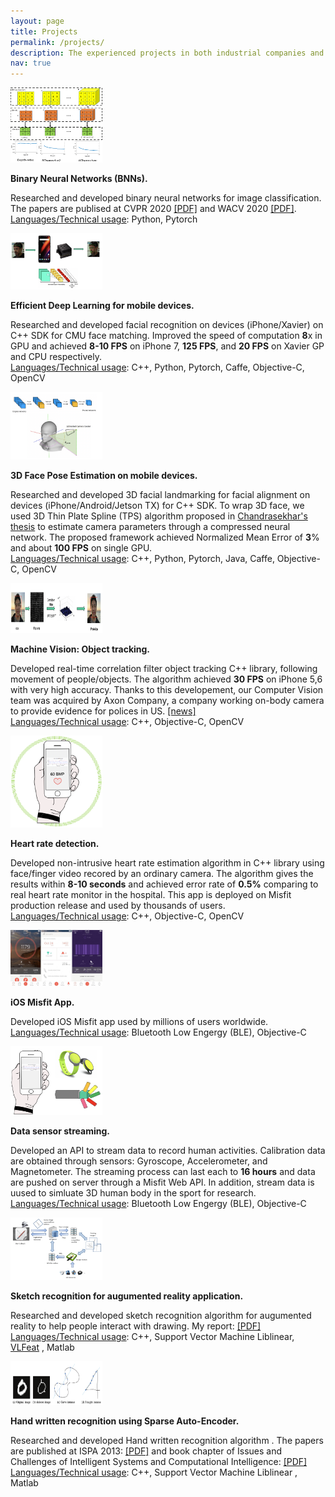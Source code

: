 ```yaml
---
layout: page
title: Projects
permalink: /projects/
description: The experienced projects in both industrial companies and academy. 
nav: true
---
```


<div class="media">
                <a name="Binary neural Net" class="pull-left">
                    <img class="media-object" src="../assets/img/Binary_Conv.png" width="147px" height="120px">
                </a>
                <div class="media-body">
                    <p class="media-heading">
                        <strong>
                             Binary Neural Networks (BNNs).
                     </strong>
                     <!-- <br> -->
                        <!-- <strong>Yihui He*</strong>, Ji Lin*, Zhijian Liu, Hanrui Wang, Li-Jia Li, <a target="_blank" href="http://songhan.mit.edu">Song Han</a>, <strong>ECCV 2018</strong> -->
                        <!-- <a target="_blank"
                           href="http://openaccess.thecvf.com/content_ECCV_2018/html/Yihui_He_AMC_Automated_Model_ECCV_2018_paper.html">[PDF]</a>  
                         <a target="_blank"
                           href="https://arxiv.org/abs/1802.03494">[arXiv]</a> 
                        <a target="_blank"
                           href="https://github.com/mit-han-lab/amc-compressed-models">[code]</a>  -->
                    </p>
                    <p class="abstract-text">
                        Researched and developed binary neural networks for image classification. The papers are publised at CVPR 2020 <a target="_blank" href="https://openaccess.thecvf.com/content_CVPR_2020/papers/Phan_Binarizing_MobileNet_via_Evolution-Based_Searching_CVPR_2020_paper.pdf">[PDF]</a> and WACV 2020 <a target="_blank" href="https://openaccess.thecvf.com/content_WACV_2020/papers/Phan_MoBiNet_A_Mobile_Binary_Network_for_Image_Classification_WACV_2020_paper.pdf">[PDF]</a>.<br/>
                        <u>Languages/Technical usage</u>: Python, Pytorch
                    </p>
                </div>
            </div>

<div class="media">
                <a name="Facebox" class="pull-left">
                    <img class="media-object" src="../assets/img/face_on_xavier.png" width="147px" height="90px">
                </a>
                <div class="media-body">
                    <p class="media-heading">
                        <strong>
                             Efficient Deep Learning for mobile devices.
                     </strong>
                     <!-- <br> -->
                        <!-- <strong>Yihui He*</strong>, Ji Lin*, Zhijian Liu, Hanrui Wang, Li-Jia Li, <a target="_blank" href="http://songhan.mit.edu">Song Han</a>, <strong>ECCV 2018</strong> -->
                        <!-- <a target="_blank"
                           href="http://openaccess.thecvf.com/content_ECCV_2018/html/Yihui_He_AMC_Automated_Model_ECCV_2018_paper.html">[PDF]</a>  
                         <a target="_blank"
                           href="https://arxiv.org/abs/1802.03494">[arXiv]</a> 
                        <a target="_blank"
                           href="https://github.com/mit-han-lab/amc-compressed-models">[code]</a>  -->
                    </p>
                    <p class="abstract-text">
                        Researched and developed facial recognition on devices (iPhone/Xavier) on C++ SDK for CMU face matching. Improved the speed of computation <strong>8</strong>x in GPU and achieved <strong>8-10 FPS</strong> on iPhone 7, <strong>125 FPS</strong>, and <strong>20 FPS</strong> on Xavier GP and CPU respectively.<br/>
                        <u>Languages/Technical usage</u>: C++, Python, Pytorch, Caffe, Objective-C, OpenCV
                    </p>
                </div>
            </div>    

<div class="media">
                <a name="Pose" class="pull-left">
                    <img class="media-object" src="../assets/img/3d_Face_pose.png" width="147px" height="108px">
                </a>
                <div class="media-body">
                    <p class="media-heading">
                        <strong>
                             3D Face Pose Estimation on mobile devices.
                     </strong>
                     <!-- <br> -->
                        <!-- <strong>Yihui He*</strong>, Ji Lin*, Zhijian Liu, Hanrui Wang, Li-Jia Li, <a target="_blank" href="http://songhan.mit.edu">Song Han</a>, <strong>ECCV 2018</strong> -->
                        <!-- <a target="_blank"
                           href="http://openaccess.thecvf.com/content_ECCV_2018/html/Yihui_He_AMC_Automated_Model_ECCV_2018_paper.html">[PDF]</a>  
                         <a target="_blank"
                           href="https://arxiv.org/abs/1802.03494">[arXiv]</a> 
                        <a target="_blank"
                           href="https://github.com/mit-han-lab/amc-compressed-models">[code]</a>  -->
                    </p>
                    <p class="abstract-text">
                        Researched and developed 3D facial landmarking for facial alignment on devices (iPhone/Android/Jetson TX) for C++ SDK. To wrap 3D face, we used 3D Thin Plate Spline (TPS) algorithm proposed in  <a target="_blank" href="../assets/pdf/Robust Pose Invariant Face Recognition Using 3D Thin Plate Spline.pdf">Chandrasekhar's thesis</a> to estimate camera parameters through a compressed neural network. The proposed framework achieved Normalized Mean Error of <strong>3</strong>% and about <strong>100 FPS</strong> on single GPU.<br/>
                        <u>Languages/Technical usage</u>: C++, Python, Pytorch, Java, Caffe, Objective-C, OpenCV
                    </p>
                </div>
            </div>    

<div class="media">
                <a name="tracking" class="pull-left">
                    <img class="media-object" src="../assets/img/object_tracking.png" width="147px" height="80px">
                </a>
                <div class="media-body">
                    <p class="media-heading">
                        <strong>
                             Machine Vision: Object tracking.
                     </strong>
                     <!-- <br> -->
                        <!-- <strong>Yihui He*</strong>, Ji Lin*, Zhijian Liu, Hanrui Wang, Li-Jia Li, <a target="_blank" href="http://songhan.mit.edu">Song Han</a>, <strong>ECCV 2018</strong> -->
                        <!-- <a target="_blank"
                           href="http://openaccess.thecvf.com/content_ECCV_2018/html/Yihui_He_AMC_Automated_Model_ECCV_2018_paper.html">[PDF]</a>  
                         <a target="_blank"
                           href="https://arxiv.org/abs/1802.03494">[arXiv]</a> 
                        <a target="_blank"
                           href="https://github.com/mit-han-lab/amc-compressed-models">[code]</a>  -->
                    </p>
                    <p class="abstract-text">
                        Developed real-time correlation filter object tracking C++ library, following movement of people/objects. The algorithm achieved <strong>30 FPS</strong> on iPhone 5,6 with very high accuracy. Thanks to this developement, our Computer Vision team was acquired by Axon Company, a company working on-body camera to provide evidence for polices in US. <a target="_blank"
                           href="https://www.bizjournals.com/phoenix/news/2017/02/09/taser-acquires-two-companies-to-form-new-ai-group.html">[news]</a><br/>
                        <u>Languages/Technical usage</u>: C++, Objective-C, OpenCV
                    </p>
                </div>
            </div>    

<div class="media">
                <a name="heartrate" class="pull-left">
                    <img class="media-object" src="../assets/img/heart_rate.png" width="147px" height="147px">
                </a>
                <div class="media-body">
                    <p class="media-heading">
                        <strong>
                             Heart rate detection.
                     </strong>
                     <!-- <br> -->
                        <!-- <strong>Yihui He*</strong>, Ji Lin*, Zhijian Liu, Hanrui Wang, Li-Jia Li, <a target="_blank" href="http://songhan.mit.edu">Song Han</a>, <strong>ECCV 2018</strong> -->
                        <!-- <a target="_blank"
                           href="http://openaccess.thecvf.com/content_ECCV_2018/html/Yihui_He_AMC_Automated_Model_ECCV_2018_paper.html">[PDF]</a>  
                         <a target="_blank"
                           href="https://arxiv.org/abs/1802.03494">[arXiv]</a> 
                        <a target="_blank"
                           href="https://github.com/mit-han-lab/amc-compressed-models">[code]</a>  -->
                    </p>
                    <p class="abstract-text">
                        Developed non-intrusive heart rate estimation algorithm in C++ library using face/finger video recored by an ordinary camera. The algorithm gives the results within <strong>8-10 seconds</strong> and achieved error rate of <strong>0.5%</strong> comparing to real heart rate monitor in the hospital. This app is deployed on Misfit production release and used by thousands of users.<br/>
                        <u>Languages/Technical usage</u>: C++, Objective-C, OpenCV
                    </p>
                </div>
            </div>    

<div class="media">
                <a name="MisfitApp" class="pull-left">
                    <img class="media-object" src="../assets/img/misifitApp.jpg" width="147px" height="90px">
                </a>
                <div class="media-body">
                    <p class="media-heading">
                      <strong>
                             iOS Misfit App.
                      </strong>
                     <!-- <br> -->
                        <!-- <strong>Yihui He*</strong>, Ji Lin*, Zhijian Liu, Hanrui Wang, Li-Jia Li, <a target="_blank" href="http://songhan.mit.edu">Song Han</a>, <strong>ECCV 2018</strong> -->
                        <!-- <a target="_blank"
                           href="http://openaccess.thecvf.com/content_ECCV_2018/html/Yihui_He_AMC_Automated_Model_ECCV_2018_paper.html">[PDF]</a>  
                         <a target="_blank"
                           href="https://arxiv.org/abs/1802.03494">[arXiv]</a> 
                        <a target="_blank"
                           href="https://github.com/mit-han-lab/amc-compressed-models">[code]</a>  -->
                    </p>
                    <p class="abstract-text">
                        Developed iOS Misfit app used by millions of users worldwide.<br/>
                        <u>Languages/Technical usage</u>: Bluetooth Low Engergy (BLE), Objective-C
                    </p>
                </div>
            </div>    

<div class="media">
                <a name="streaming" class="pull-left">
                    <img class="media-object" src="../assets/img/data_streaming_flash.png" width="147px" height="110px">
                </a>
                <div class="media-body">
                    <p class="media-heading">
                      <strong>
                             Data sensor streaming.
                      </strong>
                     <!-- <br> -->
                        <!-- <strong>Yihui He*</strong>, Ji Lin*, Zhijian Liu, Hanrui Wang, Li-Jia Li, <a target="_blank" href="http://songhan.mit.edu">Song Han</a>, <strong>ECCV 2018</strong> -->
                        <!-- <a target="_blank"
                           href="http://openaccess.thecvf.com/content_ECCV_2018/html/Yihui_He_AMC_Automated_Model_ECCV_2018_paper.html">[PDF]</a>  
                         <a target="_blank"
                           href="https://arxiv.org/abs/1802.03494">[arXiv]</a> 
                        <a target="_blank"
                           href="https://github.com/mit-han-lab/amc-compressed-models">[code]</a>  -->
                    </p>
                    <p class="abstract-text">
                        Developed an API to stream data to record human activities. Calibration data are obtained through sensors: Gyroscope, Accelerometer, and Magnetometer. The streaming process can last each to <strong>16 hours</strong> and data are pushed on server through a Misfit Web API. In addition, stream data is uused to simluate 3D human body in the sport for research.<br/>
                        <u>Languages/Technical usage</u>: Bluetooth Low Engergy (BLE), Objective-C
                    </p>
                </div>
            </div>    

<div class="media">
                <a name="AR-sketch" class="pull-left">
                    <img class="media-object" src="../assets/img/AR_app.png" width="147px" height="100px">
                </a>
                <div class="media-body">
                    <p class="media-heading">
                      <strong>
                             Sketch recognition for augumented reality application.
                      </strong>
                     <!-- <br> -->
                        <!-- <strong>Yihui He*</strong>, Ji Lin*, Zhijian Liu, Hanrui Wang, Li-Jia Li, <a target="_blank" href="http://songhan.mit.edu">Song Han</a>, <strong>ECCV 2018</strong> -->
                        <!-- <a target="_blank"
                           href="http://openaccess.thecvf.com/content_ECCV_2018/html/Yihui_He_AMC_Automated_Model_ECCV_2018_paper.html">[PDF]</a>  
                         <a target="_blank"
                           href="https://arxiv.org/abs/1802.03494">[arXiv]</a> 
                        <a target="_blank"
                           href="https://github.com/mit-han-lab/amc-compressed-models">[code]</a>  -->
                    </p>
                    <p class="abstract-text">
                        Researched and developed sketch recognition algorithm for augumented reality to help people interact with drawing. My report: <a target="_blank"
                           href="../assets/pdf/Hai-Huy-Thesis.pdf">[PDF]</a><br/>
                        <u>Languages/Technical usage</u>: C++, Support Vector Machine Liblinear, <a target="_blank"
                           href="https://www.vlfeat.org/">VLFeat</a> , Matlab
                    </p>
                </div>
            </div>    

<div class="media">
                <a name="Handwriting" class="pull-left">
                    <img class="media-object" src="../assets/img/handwritten.png" width="147px" height="70px">
                </a>
                <div class="media-body">
                    <p class="media-heading">
                      <strong>
                             Hand written recognition using Sparse Auto-Encoder.
                      </strong>
                     <!-- <br> -->
                        <!-- <strong>Yihui He*</strong>, Ji Lin*, Zhijian Liu, Hanrui Wang, Li-Jia Li, <a target="_blank" href="http://songhan.mit.edu">Song Han</a>, <strong>ECCV 2018</strong> -->
                        <!-- <a target="_blank"
                           href="http://openaccess.thecvf.com/content_ECCV_2018/html/Yihui_He_AMC_Automated_Model_ECCV_2018_paper.html">[PDF]</a>  
                         <a target="_blank"
                           href="https://arxiv.org/abs/1802.03494">[arXiv]</a> 
                        <a target="_blank"
                           href="https://github.com/mit-han-lab/amc-compressed-models">[code]</a>  -->
                    </p>
                    <p class="abstract-text">
                        Researched and developed Hand written recognition algorithm . The papers are published at ISPA 2013: <a target="_blank"
                           href="../assets/pdf/Hierarchical_Sparse_Autoencoder_Using_Linear_Regression-based_Features_in_Clustering_for_Handwritten_Digit_Recognition.pdf">[PDF]</a> and book chapter of Issues and Challenges of Intelligent Systems and Computational Intelligence: <a target="_blank"
                           href="../assets/pdf/2014_Book_IssuesAndChallengesOfIntellige.pdf">[PDF]</a> <br/>
                        <u>Languages/Technical usage</u>: C++, Support Vector Machine Liblinear , Matlab
                    </p>
                </div>
            </div>    